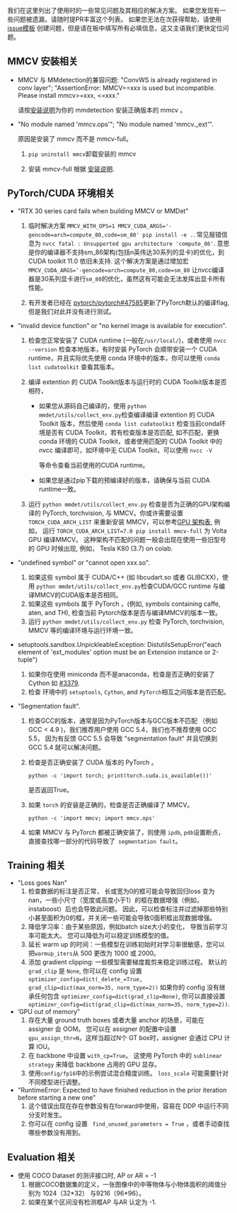 我们在这里列出了使用时的一些常见问题及其相应的解决方案。 如果您发现有一些问题被遗漏，请随时提PR丰富这个列表。 如果您无法在次获得帮助，请使用 [issue模板](https://github.com/open-mmlab/mmdetection/blob/master/.github/ISSUE_TEMPLATE/error-report.md/ ) 创建问题，但是请在板中填写所有必填信息，这又主语我们更快定位问题。

## MMCV 安装相关

- MMCV 与 MMdetection的兼容问题: "ConvWS is already registered in conv layer"; "AssertionError: MMCV==xxx is used but incompatible. Please install mmcv>=xxx, <=xxx."

  请按[安装说明](https://mmdetection.readthedocs.io/en/latest/get_started.html#installation)为你的 mmdetection 安装正确版本的 mmcv 。

- "No module named 'mmcv.ops'"; "No module named 'mmcv._ext'".

    原因是安装了 mmcv 而不是 mmcv-full。

    1. `pip uninstall mmcv`卸载安装的 mmcv

    2. 安装 mmcv-full 根据 [安装说明](https://mmcv.readthedocs.io/en/latest/#installation).

## PyTorch/CUDA 环境相关

- "RTX 30 series card fails when building MMCV or MMDet"

    1. 临时解决方案 `MMCV_WITH_OPS=1 MMCV_CUDA_ARGS='-gencode=arch=compute_80,code=sm_80' pip install -e .`. 常见报错信息为 `nvcc fatal : Unsupported gpu architecture 'compute_86'`. 意思是你的编译器不支持sm_86架构(包括n英伟达30系列的显卡)的优化，到 CUDA toolkit 11.0 依旧未支持. 这个解决方案是通过增加宏`MMCV_CUDA_ARGS='-gencode=arch=compute_80,code=sm_80` 让nvcc编译器是30系列显卡进行`sm_80`的优化，虽然这有可能会无法发挥出显卡所有性能。

    2. 有开发者已经在 [pytorch/pytorch#47585](https://github.com/pytorch/pytorch/pull/47585)更新了PyTorch默认的编译flag,但是我们对此并没有进行测试。

- "invalid device function" or "no kernel image is available for execution".

    1. 检查您正常安装了 CUDA runtime (一般在`/usr/local/`)，或者使用 `nvcc --version` 检查本地版本，有时安装 PyTorch 会顺带安装一个 CUDA runtime，并且实际优先使用 conda 环境中的版本，你可以使用 `conda list cudatoolkit` 查看其版本。

    2. 编译 extention 的 CUDA Toolkit版本与运行时的 CUDA Toolkit版本是否相符，

       * 如果您从源码自己编译的，使用 `python mmdet/utils/collect_env.py`检查编译编译 extention 的 CUDA Toolkit 版本，然后使用 `conda list cudatoolkit` 检查当前conda环境是否有 CUDA Toolkit，若有检查版本是否匹配, 如不匹配，更换 conda 环境的 CUDA Toolkit，或者使用匹配的 CUDA Toolkit 中的 nvcc 编译即可，如环境中无 CUDA Toolkit，可以使用 `nvcc -V`

         等命令查看当前使用的CUDA runtime。

       * 如果您是通过pip下载的预编译好的版本，请确保与当前 CUDA runtime一致。

    3. 运行 `python mmdet/utils/collect_env.py` 检查是否为正确的GPU架构编译的 PyTorch, torchvision, 与 MMCV。你或许需要设置 `TORCH_CUDA_ARCH_LIST` 来重新安装 MMCV，可以参考[GPU 架构表](https://docs.nvidia.com/cuda/cuda-compiler-driver-nvcc/index.html#gpu-feature-list),
        例如， 运行 `TORCH_CUDA_ARCH_LIST=7.0 pip install mmcv-full` 为 Volta GPU 编译MMCV。
        这种架构不匹配的问题一般会出现在使用一些旧型号的 GPU 时候出现, 例如， Tesla K80 (3.7) on colab.

- "undefined symbol" or "cannot open xxx.so".

    1. 如果这些 symbol 属于 CUDA/C++ (如 libcudart.so 或者 GLIBCXX)，使用 `python mmdet/utils/collect_env.py`检查CUDA/GCC runtime 与编译MMCV的CUDA版本是否相同。
    2. 如果这些 symbols 属于 PyTorch ，(例如, symbols containing caffe, aten, and TH), 检查当前 Pytorch版本是否与编译MMCV的版本一致。
    3. 运行 `python mmdet/utils/collect_env.py` 检查 PyTorch, torchvision, MMCV 等的编译环境与运行环境一致。

- setuptools.sandbox.UnpickleableException: DistutilsSetupError("each element of 'ext_modules' option must be an Extension instance or 2-tuple")

    1. 如果你在使用 miniconda 而不是anaconda，检查是否正确的安装了 Cython 如  [#3379](https://github.com/open-mmlab/mmdetection/issues/3379).
    2. 检查 环境中的  `setuptools`, `Cython`, and `PyTorch`相互之间版本是否匹配。

- "Segmentation fault".
    1. 检查GCC的版本，通常是因为PyTorch版本与GCC版本不匹配 （例如 GCC < 4.9 )，我们推荐用户使用 GCC 5.4，我们也不推荐使用 GCC 5.5， 因为有反馈 GCC 5.5 会导致 "segmentation fault" 并且切换到 GCC 5.4 就可以解决问题。

    2. 检查是否正确安装了 CUDA 版本的 PyTorch 。

        ```shell
        python -c 'import torch; print(torch.cuda.is_available())'
        ```

        是否返回True。

    3. 如果 `torch` 的安装是正确的，检查是否正确编译了 MMCV。

        ```shell
        python -c 'import mmcv; import mmcv.ops'
        ```

    4. 如果 MMCV 与 PyTorch 都被正确安装了，则使用 `ipdb`, `pdb`设置断点，直接查找哪一部分的代码导致了` segmentation fault`。

## Training 相关

- "Loss goes Nan"
    1. 检查数据的标注是否正常， 长或宽为0的框可能会导致回归loss 变为nan，一些小尺寸（宽度或高度小于1）的框在数据增强（例如，instaboost）后也会导致此问题。 因此，可以检查标注并过滤掉那些特别小甚至面积为0的框，并关闭一些可能会导致0面积框出现数据增强。
    2. 降低学习率：由于某些原因，例如batch size大小的变化， 导致当前学习率可能太大。 您可以降低为可以稳定训练模型的值。
    3. 延长 warm up 的时间：一些模型在训练初始时对学习率很敏感，您可以把`warmup_iters`从 500 更改为 1000 或 2000。
    4. 添加 gradient clipping: 一些模型需要梯度裁剪来稳定训练过程。 默认的 `grad_clip` 是 `None`,  你可以在 config 设置`optimizer_config=dict(_delete_=True, grad_clip=dict(max_norm=35, norm_type=2))`  如果你的 config 没有继承任何包含 `optimizer_config=dict(grad_clip=None)`,  你可以直接设置`optimizer_config=dict(grad_clip=dict(max_norm=35, norm_type=2))`.
- ’GPU out of memory"
    1. 存在大量 ground truth boxes 或者大量 anchor 的场景，可能在 assigner 会 OOM。 您可以在 assigner 的配置中设置`gpu_assign_thr=N`，这样当超过N个 GT box时，assigner 会通过 CPU 计算 IOU。
    2. 在 backbone 中设置 `with_cp=True`。 这使用 PyTorch 中的 `sublinear strategy` 来降低 backbone 占用的 GPU 显存。
    3. 使用`config/fp16`中的示例尝试混合精度训练。 `loss_scale` 可能需要针对不同模型进行调整。
- "RuntimeError: Expected to have finished reduction in the prior iteration before starting a new one"
    1. 这个错误出现在存在参数没有在forward中使用，容易在 DDP 中运行不同分支时发生。
    2. 你可以在 config 设置 ` find_unused_parameters = True` ，或者手动查找哪些参数没有用到。

## Evaluation 相关

- 使用 COCO Dataset 的测评接口时,  AP or AR = -1
    1. 根据COCO数据集的定义，一张图像中的中等物体与小物体面积的阈值分别为 1024（32\*32） 与9216（96\*96）。
    2. 如果在某个区间没有检测框AP 与AR 认定为 -1.

